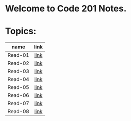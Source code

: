 # Welcome to Code 201 Notes.


# Topics:

| name | link |	
| :---:| :---:|	
|Read-01|[link](Read-Class-201/Read-01.md)|
|Read-02|[link](Read-Class-201/Read-02.md)|
|Read-03|[link](Read-Class-201/Read-03.md)|
|Read-04|[link](Read-Class-201/Read-04.md)|
|Read-05|[link](Read-Class-201/Read-05.md)|
|Read-06|[link](Read-Class-201/Read-06.md)|
|Read-07|[link](Read-Class-201/Read-07.md)|
|Read-08|[link](Read-Class-201/Read-08.md)|








